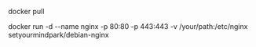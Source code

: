 
docker pull     

docker run -d --name nginx -p 80:80 -p 443:443 -v /your/path:/etc/nginx setyourmindpark/debian-nginx
